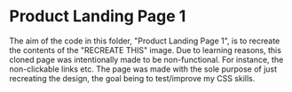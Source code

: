 # Product Landing Page 1

The aim of the code in this folder, "Product Landing Page 1", is to recreate the contents of the "RECREATE THIS" image.
Due to learning reasons, this cloned page was intentionally made to be non-functional. For instance, the non-clickable links etc.
The page was made with the sole purpose of just recreating the design, the goal being to test/improve my CSS skills.
